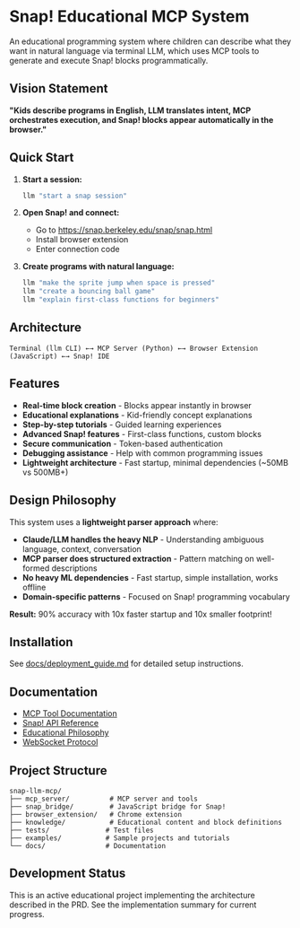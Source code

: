 # Snap! Educational MCP System

An educational programming system where children can describe what they want in natural language via terminal LLM, which uses MCP tools to generate and execute Snap! blocks programmatically.

## Vision Statement

**"Kids describe programs in English, LLM translates intent, MCP orchestrates execution, and Snap! blocks appear automatically in the browser."**

## Quick Start

1. **Start a session:**
   ```bash
   llm "start a snap session"
   ```

2. **Open Snap! and connect:**
   - Go to https://snap.berkeley.edu/snap/snap.html
   - Install browser extension
   - Enter connection code

3. **Create programs with natural language:**
   ```bash
   llm "make the sprite jump when space is pressed"
   llm "create a bouncing ball game"
   llm "explain first-class functions for beginners"
   ```

## Architecture

```
Terminal (llm CLI) ←→ MCP Server (Python) ←→ Browser Extension (JavaScript) ←→ Snap! IDE
```

## Features

- **Real-time block creation** - Blocks appear instantly in browser
- **Educational explanations** - Kid-friendly concept explanations
- **Step-by-step tutorials** - Guided learning experiences
- **Advanced Snap! features** - First-class functions, custom blocks
- **Secure communication** - Token-based authentication
- **Debugging assistance** - Help with common programming issues
- **Lightweight architecture** - Fast startup, minimal dependencies (~50MB vs 500MB+)

## Design Philosophy

This system uses a **lightweight parser approach** where:

- **Claude/LLM handles the heavy NLP** - Understanding ambiguous language, context, conversation
- **MCP parser does structured extraction** - Pattern matching on well-formed descriptions
- **No heavy ML dependencies** - Fast startup, simple installation, works offline
- **Domain-specific patterns** - Focused on Snap! programming vocabulary

**Result:** 90% accuracy with 10x faster startup and 10x smaller footprint!

## Installation

See [docs/deployment_guide.md](docs/deployment_guide.md) for detailed setup instructions.

## Documentation

- [MCP Tool Documentation](docs/mcp_tool_docs.md)
- [Snap! API Reference](docs/snap_api_reference.md)
- [Educational Philosophy](docs/educational_philosophy.md)
- [WebSocket Protocol](WebSocket%20Protocol%20Specification%20-%20SnapBridge.md)

## Project Structure

```
snap-llm-mcp/
├── mcp_server/          # MCP server and tools
├── snap_bridge/         # JavaScript bridge for Snap!
├── browser_extension/   # Chrome extension
├── knowledge/           # Educational content and block definitions
├── tests/              # Test files
├── examples/           # Sample projects and tutorials
└── docs/               # Documentation
```

## Development Status

This is an active educational project implementing the architecture described in the PRD. See the implementation summary for current progress.

